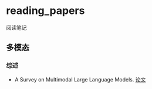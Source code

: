 # reading_papers
阅读笔记

## 多模态
### 综述
- A Survey on Multimodal Large Language Models. [论文](https://arxiv.org/abs/2306.13549)
